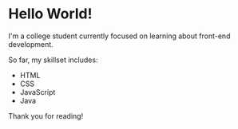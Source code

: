 # Hello World!

I'm a college student currently focused on learning about front-end development.

So far, my skillset includes:
* HTML
* CSS
* JavaScript
* Java
    
Thank you for reading!
